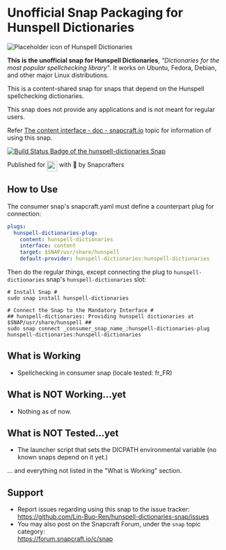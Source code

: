 # Unofficial Snap Packaging for Hunspell Dictionaries
<!--
	Use the RawGit service for easy access to in-repo pictures:
	https://rawgit.com
-->
![Placeholder icon of Hunspell Dictionaries](https://cdn.rawgit.com/Lin-Buo-Ren/snapcrafters-template-plus/bea3bc56/snap/gui/my-awesome-app.png "Placeholder icon of Hunspell Dictionaries")

**This is the unofficial snap for Hunspell Dictionaries**, *"Dictionaries for the most popular spellchecking library"*. It works on Ubuntu, Fedora, Debian, and other major Linux distributions.

This is a content-shared snap for snaps that depend on the Hunspell spellchecking dictionaries.

This snap does not provide any applications and is not meant for regular users.

Refer [The content interface - doc - snapcraft.io](https://forum.snapcraft.io/t/the-content-interface/1074/1) topic for information of using this snap.

[![Build Status Badge of the `hunspell-dictionaries` Snap](https://build.snapcraft.io/badge/Lin-Buo-Ren/hunspell-dictionaries-snap.svg "Build Status of the `hunspell-dictionaries` snap")](https://build.snapcraft.io/user/Lin-Buo-Ren/hunspell-dictionaries-snap)

<!-- Uncomment and modify this when you have a screenshot
![Screenshot of the Snapped Application](screenshots/screenshot.png "Screenshot of the Snapped Application")
-->

Published for <img src="http://anything.codes/slack-emoji-for-techies/emoji/tux.png" align="top" width="24" /> with 💝 by Snapcrafters

## How to Use ##
The consumer snap's snapcraft.yaml must define a counterpart plug for connection:

```yaml
plugs:
  hunspell-dictionaries-plug:
    content: hunspell-dictionaries
    interface: content
    target: $SNAP/usr/share/hunspell
    default-provider: hunspell-dictionaries:hunspell-dictionaries
```

Then do the regular things, except connecting the plug to `hunspell-dictionaries` snap's `hunspell-dictionaries` slot:

    # Install Snap #
    sudo snap install hunspell-dictionaries
    
    # Connect the Snap to the Mandatory Interface #
    ## hunspell-dictionaries: Providing hunspell dictionaries at $SNAP/usr/share/hunspell ##
    sudo snap connect _consumer_snap_name_:hunspell-dictionaries-plug hunspell-dictionaries:hunspell-dictionaries

## What is Working
* Spellchecking in consumer snap (locale tested: fr_FR)

## What is NOT Working...yet 
* Nothing as of now.

## What is NOT Tested...yet
* The launcher script that sets the DICPATH environmental variable (no known snaps depend on it yet.)

... and everything not listed in the "What is Working" section.

## Support
* Report issues regarding using this snap to the issue tracker:  
  <https://github.com/Lin-Buo-Ren/hunspell-dictionaries-snap/issues>
* You may also post on the Snapcraft Forum, under the `snap` topic category:  
  <https://forum.snapcraft.io/c/snap>

